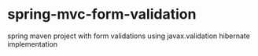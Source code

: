 # spring-mvc-form-validation
spring maven project with form validations using javax.validation hibernate implementation
